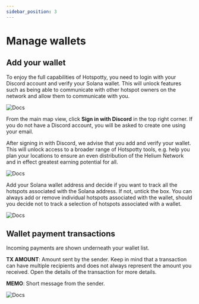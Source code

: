 ```yaml
---
sidebar_position: 3
---
```


# Manage wallets

## Add your wallet

To enjoy the full capabilities of Hotspotty, you need to login with your Discord account and verify your Solana wallet. This will unlock features such as being able to communicate with other hotspot owners on the network and allow them to communicate with you.

![Docs](/img/getting-started/verify-your-wallet-1.png)

From the main map view, click **Sign in with Discord** in the top right corner. If you do not have a Discord account, you will be asked to create one using your email.

After signing in with Discord, we advise that you add and verify your wallet. This will unlock access to a broader range of Hotspotty tools, e.g. help you plan your locations to ensure an even distribution of the Helium Network and in effect greatest earning potential for all.

![Docs](/img/getting-started/verify-your-wallet-3.png)

Add your Solana wallet address and decide if you want to track all the hotspots associated with the Solana address. If not, untick the box. You can always add or remove individual hotspots associated with the wallet, should you decide not to track a selection of hotspots associated with a wallet.

![Docs](/img/getting-started/add-wallet.png)

## Wallet payment transactions

Incoming payments are shown underneath your wallet list.

**TX AMOUNT**: Amount sent by the sender. Keep in mind that a transaction can have multiple recipients and does not always represent the amount you received. Open the details of the transaction for more details.

**MEMO**: Short message from the sender.

![Docs](/img/getting-started/wallet-payment-transactions.png)
